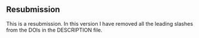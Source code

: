 ## Resubmission

This is a resubmission. In this version I have removed all the leading slashes
from the DOIs in the DESCRIPTION file.

